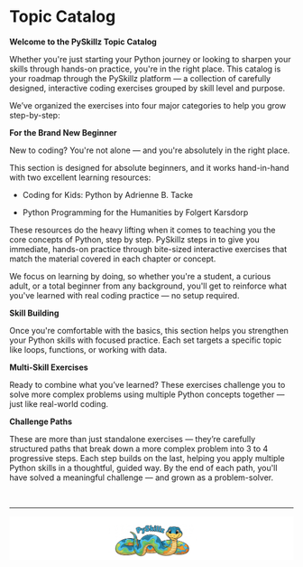 # Topic Catalog

__Welcome to the PySkillz Topic Catalog__

Whether you're just starting your Python journey or looking to sharpen your skills through hands-on practice, you're in the right place. This catalog is your roadmap through the PySkillz platform — a collection of carefully designed, interactive coding exercises grouped by skill level and purpose.

We’ve organized the exercises into four major categories to help you grow step-by-step:

__For the Brand New Beginner__

New to coding? You're not alone — and you're absolutely in the right place.

This section is designed for absolute beginners, and it works hand-in-hand with two excellent learning resources:

* Coding for Kids: Python by Adrienne B. Tacke

* Python Programming for the Humanities by Folgert Karsdorp

These resources do the heavy lifting when it comes to teaching you the core concepts of Python, step by step. PySkillz steps in to give you immediate, hands-on practice through bite-sized interactive exercises that match the material covered in each chapter or concept.

We focus on learning by doing, so whether you're a student, a curious adult, or a total beginner from any background, you'll get to reinforce what you've learned with real coding practice — no setup required.

__Skill Building__

Once you're comfortable with the basics, this section helps you strengthen your Python skills with focused practice. Each set targets a specific topic like loops, functions, or working with data.

__Multi-Skill Exercises__

Ready to combine what you’ve learned? These exercises challenge you to solve more complex problems using multiple Python concepts together — just like real-world coding.

__Challenge Paths__

These are more than just standalone exercises — they’re carefully structured paths that break down a more complex problem into 3 to 4 progressive steps. Each step builds on the last, helping you apply multiple Python skills in a thoughtful, guided way. By the end of each path, you'll have solved a meaningful challenge — and grown as a problem-solver.

<BR>

************

[![Skillz Catalog](../../graphics/PySkillzFooter.png)](skillz-catalog)
